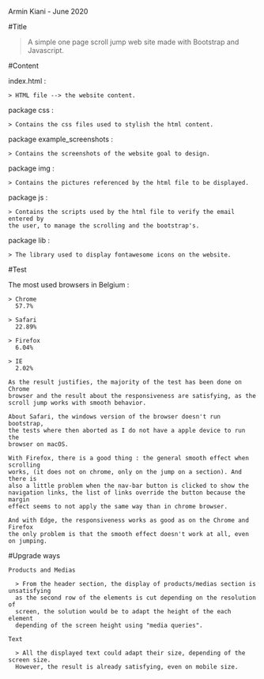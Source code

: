 Armin Kiani - June 2020

#Title
> A simple one page scroll jump web site made with Bootstrap and Javascript.


#Content

  index.html :

    > HTML file --> the website content.

  package css :

    > Contains the css files used to stylish the html content.

  package example_screenshots :

    > Contains the screenshots of the website goal to design.

  package img :

    > Contains the pictures referenced by the html file to be displayed.

  package js :

    > Contains the scripts used by the html file to verify the email entered by
    the user, to manage the scrolling and the bootstrap's.

  package lib :

    > The library used to display fontawesome icons on the website.

#Test

  The most used browsers in Belgium :

    > Chrome
      57.7%

    > Safari
      22.89%

    > Firefox
      6.04%

    > IE
      2.02%

    As the result justifies, the majority of the test has been done on Chrome
    browser and the result about the responsiveness are satisfying, as the
    scroll jump works with smooth behavior.

    About Safari, the windows version of the browser doesn't run bootstrap,
    the tests where then aborted as I do not have a apple device to run the
    browser on macOS.

    With Firefox, there is a good thing : the general smooth effect when scrolling
    works, (it does not on chrome, only on the jump on a section). And there is
    also a little problem when the nav-bar button is clicked to show the
    navigation links, the list of links override the button because the margin
    effect seems to not apply the same way than in chrome browser.

    And with Edge, the responsiveness works as good as on the Chrome and Firefox
    the only problem is that the smooth effect doesn't work at all, even on jumping.


#Upgrade ways

    Products and Medias

      > From the header section, the display of products/medias section is unsatisfying
      as the second row of the elements is cut depending on the resolution of
      screen, the solution would be to adapt the height of the each element
      depending of the screen height using "media queries".

    Text

      > All the displayed text could adapt their size, depending of the screen size.
      However, the result is already satisfying, even on mobile size.
